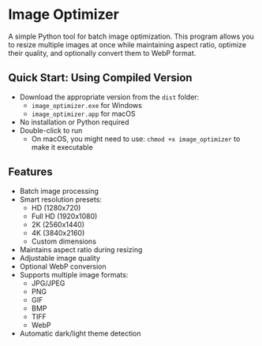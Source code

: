 # Image Optimizer

A simple Python tool for batch image optimization.
This program allows you to resize multiple images at once while maintaining aspect ratio, optimize their quality, and optionally convert them to WebP format.

## Quick Start: Using Compiled Version

- Download the appropriate version from the `dist` folder:
  - `image_optimizer.exe` for Windows
  - `image_optimizer.app` for macOS
- No installation or Python required
- Double-click to run
  - On macOS, you might need to use: `chmod +x image_optimizer` to make it executable

## Features

- Batch image processing
- Smart resolution presets:
  - HD (1280x720)
  - Full HD (1920x1080)
  - 2K (2560x1440)
  - 4K (3840x2160)
  - Custom dimensions
- Maintains aspect ratio during resizing
- Adjustable image quality
- Optional WebP conversion
- Supports multiple image formats:
  - JPG/JPEG
  - PNG
  - GIF
  - BMP
  - TIFF
  - WebP
- Automatic dark/light theme detection
